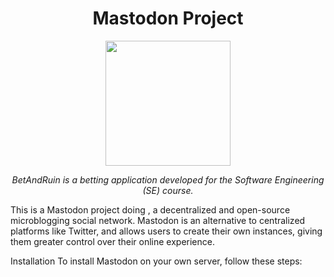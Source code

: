 <h1 align="center">Mastodon Project</h1>
<div align="center">
  <img width="200" src="">
  <p align="center"><i>BetAndRuin is a betting application developed for the Software Engineering (SE) course.</i></p>
</div>


This is a Mastodon project doing , a decentralized and open-source microblogging social network. Mastodon is an alternative to centralized platforms like Twitter, and allows users to create their own instances, giving them greater control over their online experience.


Installation
To install Mastodon on your own server, follow these steps:
